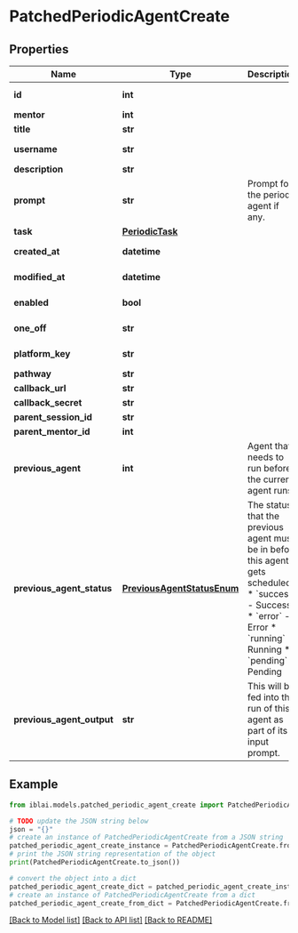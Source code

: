 # PatchedPeriodicAgentCreate


## Properties

Name | Type | Description | Notes
------------ | ------------- | ------------- | -------------
**id** | **int** |  | [optional] [readonly] 
**mentor** | **int** |  | [optional] 
**title** | **str** |  | [optional] 
**username** | **str** |  | [optional] [readonly] 
**description** | **str** |  | [optional] 
**prompt** | **str** | Prompt for the periodic agent if any. | [optional] 
**task** | [**PeriodicTask**](PeriodicTask.md) |  | [optional] 
**created_at** | **datetime** |  | [optional] [readonly] 
**modified_at** | **datetime** |  | [optional] [readonly] 
**enabled** | **bool** |  | [optional] [readonly] 
**one_off** | **str** |  | [optional] [readonly] 
**platform_key** | **str** |  | [optional] [readonly] 
**pathway** | **str** |  | [optional] 
**callback_url** | **str** |  | [optional] 
**callback_secret** | **str** |  | [optional] 
**parent_session_id** | **str** |  | [optional] 
**parent_mentor_id** | **int** |  | [optional] 
**previous_agent** | **int** | Agent that needs to run before the current agent runs. | [optional] 
**previous_agent_status** | [**PreviousAgentStatusEnum**](PreviousAgentStatusEnum.md) | The status that the previous agent must be in before this agent gets scheduled.  * &#x60;success&#x60; - Success * &#x60;error&#x60; - Error * &#x60;running&#x60; - Running * &#x60;pending&#x60; - Pending | [optional] 
**previous_agent_output** | **str** | This will be fed into the run of this agent as part of its input prompt. | [optional] [readonly] 

## Example

```python
from iblai.models.patched_periodic_agent_create import PatchedPeriodicAgentCreate

# TODO update the JSON string below
json = "{}"
# create an instance of PatchedPeriodicAgentCreate from a JSON string
patched_periodic_agent_create_instance = PatchedPeriodicAgentCreate.from_json(json)
# print the JSON string representation of the object
print(PatchedPeriodicAgentCreate.to_json())

# convert the object into a dict
patched_periodic_agent_create_dict = patched_periodic_agent_create_instance.to_dict()
# create an instance of PatchedPeriodicAgentCreate from a dict
patched_periodic_agent_create_from_dict = PatchedPeriodicAgentCreate.from_dict(patched_periodic_agent_create_dict)
```
[[Back to Model list]](../README.md#documentation-for-models) [[Back to API list]](../README.md#documentation-for-api-endpoints) [[Back to README]](../README.md)


